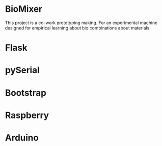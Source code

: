 # BioMixer
This project is a co-work prototyping making. For an experimental machine designed for empirical learning about bio combinations about materials

# Flask

# pySerial

# Bootstrap

# Raspberry

# Arduino

